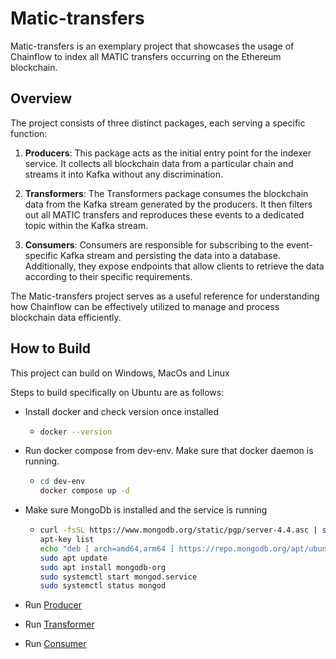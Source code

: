 # Matic-transfers

Matic-transfers is an exemplary project that showcases the usage of Chainflow to index all MATIC transfers occurring on the Ethereum blockchain.

## Overview
The project consists of three distinct packages, each serving a specific function:

1. **Producers**: This package acts as the initial entry point for the indexer service. It collects all blockchain data from a particular chain and streams it into Kafka without any discrimination.

2. **Transformers**: The Transformers package consumes the blockchain data from the Kafka stream generated by the producers. It then filters out all MATIC transfers and reproduces these events to a dedicated topic within the Kafka stream.

3. **Consumers**: Consumers are responsible for subscribing to the event-specific Kafka stream and persisting the data into a database. Additionally, they expose endpoints that allow clients to retrieve the data according to their specific requirements.

The Matic-transfers project serves as a useful reference for understanding how Chainflow can be effectively utilized to manage and process blockchain data efficiently.


## How to Build

This project can build on Windows, MacOs and Linux

Steps to build specifically on Ubuntu are as follows:

- Install docker and check version once installed
  - ```bash
    docker --version
    ```
  
- Run docker compose from dev-env. Make sure that docker daemon is running.
  - ```bash
    cd dev-env
    docker compose up -d
    ```

- Make sure MongoDb is installed and the service is running
  - ```bash
    curl -fsSL https://www.mongodb.org/static/pgp/server-4.4.asc | sudo apt-key add -
    apt-key list
    echo "deb [ arch=amd64,arm64 ] https://repo.mongodb.org/apt/ubuntu focal/mongodb-org/4.4 multiverse" | sudo tee /etc/apt/sources.list.d/mongodb-org-4.4.list
    sudo apt update
    sudo apt install mongodb-org
    sudo systemctl start mongod.service
    sudo systemctl status mongod
    ```
  
- Run [Producer](./producer/README.md)

- Run [Transformer](./transformer/README.md)

- Run [Consumer](./consumer/README.md)

  